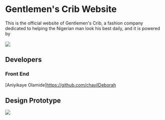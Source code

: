 # Gentlemen's Crib Website
This is the official website of Gentlemen's Crib, a fashion company dedicated to helping the Nigerian man look his best daily, and it is powered by <br/><br/>
<img src="https://img.shields.io/badge/React-20232A?style=for-the-badge&logo=react&logoColor=61DAFB" />

## Developers
### Front End
[<Orunto Eniola>](https://github.com/orunto)

[Aniyikaye Olamide]<https://github.com/chayilDeborah>

## Design Prototype
[<img src="https://img.shields.io/badge/Figma-F24E1E?style=for-the-badge&logo=figma&logoColor=white">](https://www.figma.com/file/0e7tdvNKQrKFZg5SyBEJr7/Gentlemen's-Crib?node-id=0%3A1)


